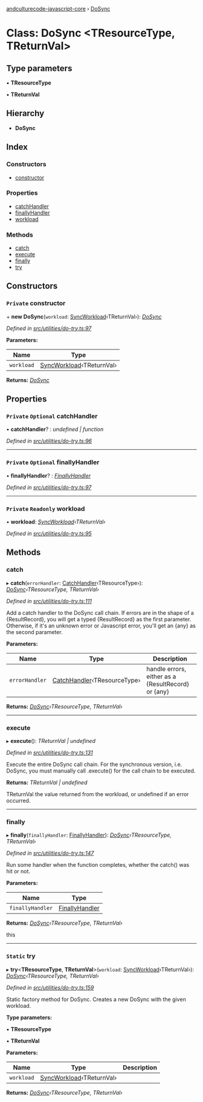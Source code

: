 [andculturecode-javascript-core](../README.md) › [DoSync](dosync.md)

# Class: DoSync <**TResourceType, TReturnVal**>

## Type parameters

▪ **TResourceType**

▪ **TReturnVal**

## Hierarchy

* **DoSync**

## Index

### Constructors

* [constructor](dosync.md#private-constructor)

### Properties

* [catchHandler](dosync.md#private-optional-catchhandler)
* [finallyHandler](dosync.md#private-optional-finallyhandler)
* [workload](dosync.md#private-readonly-workload)

### Methods

* [catch](dosync.md#catch)
* [execute](dosync.md#execute)
* [finally](dosync.md#finally)
* [try](dosync.md#static-try)

## Constructors

### `Private` constructor

\+ **new DoSync**(`workload`: [SyncWorkload](../README.md#syncworkload)‹TReturnVal›): *[DoSync](dosync.md)*

*Defined in [src/utilities/do-try.ts:97](https://github.com/AndcultureCode/AndcultureCode.JavaScript.Core/blob/ba68f27/src/utilities/do-try.ts#L97)*

**Parameters:**

Name | Type |
------ | ------ |
`workload` | [SyncWorkload](../README.md#syncworkload)‹TReturnVal› |

**Returns:** *[DoSync](dosync.md)*

## Properties

### `Private` `Optional` catchHandler

• **catchHandler**? : *undefined | function*

*Defined in [src/utilities/do-try.ts:96](https://github.com/AndcultureCode/AndcultureCode.JavaScript.Core/blob/ba68f27/src/utilities/do-try.ts#L96)*

___

### `Private` `Optional` finallyHandler

• **finallyHandler**? : *[FinallyHandler](../README.md#finallyhandler)*

*Defined in [src/utilities/do-try.ts:97](https://github.com/AndcultureCode/AndcultureCode.JavaScript.Core/blob/ba68f27/src/utilities/do-try.ts#L97)*

___

### `Private` `Readonly` workload

• **workload**: *[SyncWorkload](../README.md#syncworkload)‹TReturnVal›*

*Defined in [src/utilities/do-try.ts:95](https://github.com/AndcultureCode/AndcultureCode.JavaScript.Core/blob/ba68f27/src/utilities/do-try.ts#L95)*

## Methods

###  catch

▸ **catch**(`errorHandler`: [CatchHandler](../README.md#catchhandler)‹TResourceType›): *[DoSync](dosync.md)‹TResourceType, TReturnVal›*

*Defined in [src/utilities/do-try.ts:111](https://github.com/AndcultureCode/AndcultureCode.JavaScript.Core/blob/ba68f27/src/utilities/do-try.ts#L111)*

Add a catch handler to the DoSync call chain.
If errors are in the shape of a {ResultRecord},
you will get a typed {ResultRecord} as the first parameter.
Otherwise, if it's an unknown error or Javascript error,
you'll get an {any} as the second parameter.

**Parameters:**

Name | Type | Description |
------ | ------ | ------ |
`errorHandler` | [CatchHandler](../README.md#catchhandler)‹TResourceType› | handle errors, either as a {ResultRecord} or {any}  |

**Returns:** *[DoSync](dosync.md)‹TResourceType, TReturnVal›*

___

###  execute

▸ **execute**(): *TReturnVal | undefined*

*Defined in [src/utilities/do-try.ts:131](https://github.com/AndcultureCode/AndcultureCode.JavaScript.Core/blob/ba68f27/src/utilities/do-try.ts#L131)*

Execute the entire DoSync call chain. For the synchronous version, i.e. DoSync,
you must manually call .execute() for the call chain to be executed.

**Returns:** *TReturnVal | undefined*

TReturnVal the value returned from the workload, or undefined if an error occurred.

___

###  finally

▸ **finally**(`finallyHandler`: [FinallyHandler](../README.md#finallyhandler)): *[DoSync](dosync.md)‹TResourceType, TReturnVal›*

*Defined in [src/utilities/do-try.ts:147](https://github.com/AndcultureCode/AndcultureCode.JavaScript.Core/blob/ba68f27/src/utilities/do-try.ts#L147)*

Run some handler when the function completes, whether the
catch() was hit or not.

**Parameters:**

Name | Type |
------ | ------ |
`finallyHandler` | [FinallyHandler](../README.md#finallyhandler) |

**Returns:** *[DoSync](dosync.md)‹TResourceType, TReturnVal›*

this

___

### `Static` try

▸ **try**<**TResourceType**, **TReturnVal**>(`workload`: [SyncWorkload](../README.md#syncworkload)‹TReturnVal›): *[DoSync](dosync.md)‹TResourceType, TReturnVal›*

*Defined in [src/utilities/do-try.ts:159](https://github.com/AndcultureCode/AndcultureCode.JavaScript.Core/blob/ba68f27/src/utilities/do-try.ts#L159)*

Static factory method for DoSync. Creates a new DoSync
with the given workload.

**Type parameters:**

▪ **TResourceType**

▪ **TReturnVal**

**Parameters:**

Name | Type | Description |
------ | ------ | ------ |
`workload` | [SyncWorkload](../README.md#syncworkload)‹TReturnVal› |   |

**Returns:** *[DoSync](dosync.md)‹TResourceType, TReturnVal›*
